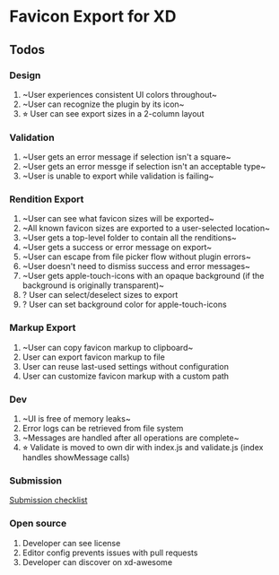 # Favicon Export for XD

## Todos

### Design

1. ~User experiences consistent UI colors throughout~
1. ~User can recognize the plugin by its icon~
1. ⭐︎ User can see export sizes in a 2-column layout

### Validation

1. ~User gets an error message if selection isn't a square~
1. ~User gets an error messge if selection isn't an acceptable type~
1. ~User is unable to export while validation is failing~

### Rendition Export

1. ~User can see what favicon sizes will be exported~
1. ~All known favicon sizes are exported to a user-selected location~
1. ~User gets a top-level folder to contain all the renditions~
1. ~User gets a success or error message on export~
1. ~User can escape from file picker flow without plugin errors~
1. ~User doesn't need to dismiss success and error messages~
1. ~User gets apple-touch-icons with an opaque background (if the background is originally transparent)~
1. ? User can select/deselect sizes to export
1. ? User can set background color for apple-touch-icons

### Markup Export

1. ~User can copy favicon markup to clipboard~
1. User can export favicon markup to file
1. User can reuse last-used settings without configuration
1. User can customize favicon markup with a custom path

### Dev

1. ~UI is free of memory leaks~
1. Error logs can be retrieved from file system
1. ~Messages are handled after all operations are complete~
1. ⭐︎ Validate is moved to own dir with index.js and validate.js (index handles showMessage calls)

### Submission

[Submission checklist](https://adobexdplatform.com/plugin-docs/distribution/submission-checklist.html)

### Open source

1. Developer can see license
1. Editor config prevents issues with pull requests
1. Developer can discover on xd-awesome
